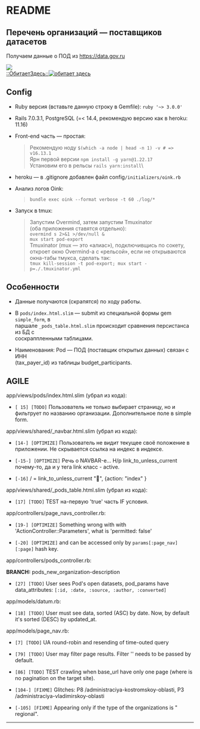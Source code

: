 # README

## Перечень организаций — поставщиков датасетов

Получаем данные о ПОД из <https://data.gov.ru>

![](https://pyheroku-badge.herokuapp.com/?app=pod-export7657651&style=plastic) \
[::ОбитаетЗдесь::![обитает здесь](https://img.shields.io/badge/heroku-%23430098.svg?style=for-the-badge&logo=heroku&logoColor=white)](https://pod-export7657651.herokuapp.com/)

## Config

* Ruby версия (вставьте данную строку в Gemfile): `ruby '~> 3.0.0'`

* Rails 7.0.3.1, PostgreSQL (=< 14.4, рекомендую версию как в heroku: 11.16)

* Front-end часть — простая:

  > Рекомендую ноду        `$(which -a node | head -n 1) -v # => v16.13.1`\
  > Ярн первой версии      `npm install -g yarn@1.22.17`\
  > Установим его в рельсы `rails yarn:install`\

* heroku — в .gitignore добавлен файл config`/initializers/oink.rb`

* Анализ логов Oink:

  > `bundle exec oink --format verbose -t 60 ./log/*`

* Запуск в tmux:

  > Запустим Overmind, затем запустим Tmuxinator \
  > (оба приложения ставятся отдельно): \
  > `overmind s 2>&1 >/dev/null &` \
  > `mux start pod-export` \
  > Tmuxinator (mux — это «алиас»), подключивщись по сокету, откроет окно
  > Overmind-а с «рельсой», если не открываются окна-табы тмукса, сделать так: \
  > `tmux kill-session -t pod-export; mux start -p=./.tmuxinator.yml`

## Особенности

* Данные получаются (скрапятся) по ходу работы.

* В `pods/index.html.slim` — submit из специальной формы gem `simple_form`, в \
    паршале `_pods_table.html.slim` происходит сравнения персистанса из БД с \
    соскраппленными таблицами.

* Наименования:  Pod — ПОД (поставщик открытых данных) связан с ИНН \
    (tax_payer_id) из таблицы budget_participants.

## AGILE

app/views/pods/index.html.slim (убрал из кода):

* `[ 15] [TODO]` Пользователь не только выбирает страницу, но и фильтрует по
    названию организации. Дополнительное поле в simple form.

app/views/shared/_navbar.html.slim (убрал из кода):

* `[14-] [OPTIMIZE]` Пользователь не видит текущее своё положение в приложении.
    Не скрывается ссылка на индекс в индексе.

* `[-15-] [OPTIMIZE]` Речь о NAVBAR-е… Н/р link_to_unless_current почему-то, да
    и у тега link класс - active.

* `[-16]` / = link_to_unless_current "🏡", {action: "index" }

app/views/shared/_pods_table.html.slim (убрал из кода):

* `[17] [TODO]` ТEST на-первую 'true' часть IF условия.

app/controllers/page_navs_controller.rb:

* `[19-] [OPTIMIZE]` Something wrong with with 'ActionController::Parameters',
    what is 'permitted: false'

* `[-20] [OPTIMIZE]` and can be accessed only by `params[:page_nav][:page]`
    hash key.

app/controllers/pods_controller.rb:

**BRANCH:** pods_new_organization-description

* `[27] [TODO]` User sees Pod's open datasets, pod_params have data_attributes:
    `[:id, :date, :source, :author, :converted]`

app/models/datum.rb:

* `[18] [TODO]` User must see data, sorted (ASC) by date. Now, by default
    it's sorted (DESC) by updated_at.

app/models/page_nav.rb:

* `[7] [TODO]` UA round-robin and resending of time-outed query

* `[79] [TODO]` User may filter page results. Filter '' needs to be passed by
    default.

* `[86] [TODO]` TEST crawling when base_url have only one page (where is no
    pagination on the target site).

* `[104-] [FIXME]` Glitches: P8 /administraciya-kostromskoy-oblasti, P3
    /administraciya-vladimirskoy-oblasti

* `[-105] [FIXME]` Appearing only if the type of the organizations is "
    regional".

---


